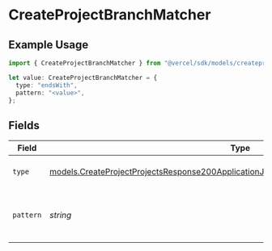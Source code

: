 # CreateProjectBranchMatcher

## Example Usage

```typescript
import { CreateProjectBranchMatcher } from "@vercel/sdk/models/createprojectop.js";

let value: CreateProjectBranchMatcher = {
  type: "endsWith",
  pattern: "<value>",
};
```

## Fields

| Field                                                                                                                                                                                    | Type                                                                                                                                                                                     | Required                                                                                                                                                                                 | Description                                                                                                                                                                              |
| ---------------------------------------------------------------------------------------------------------------------------------------------------------------------------------------- | ---------------------------------------------------------------------------------------------------------------------------------------------------------------------------------------- | ---------------------------------------------------------------------------------------------------------------------------------------------------------------------------------------- | ---------------------------------------------------------------------------------------------------------------------------------------------------------------------------------------- |
| `type`                                                                                                                                                                                   | [models.CreateProjectProjectsResponse200ApplicationJSONResponseBodyLatestDeploymentsType](../models/createprojectprojectsresponse200applicationjsonresponsebodylatestdeploymentstype.md) | :heavy_check_mark:                                                                                                                                                                       | The type of matching to perform                                                                                                                                                          |
| `pattern`                                                                                                                                                                                | *string*                                                                                                                                                                                 | :heavy_check_mark:                                                                                                                                                                       | The pattern to match against branch names                                                                                                                                                |
